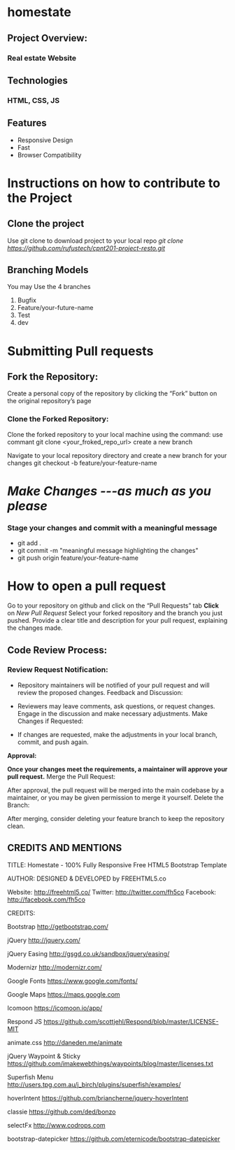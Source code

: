 # homestate

## Project Overview:

### Real estate Website

## Technologies

### HTML, CSS, JS

## Features

- Responsive Design
- Fast
- Browser Compatibility

# Instructions on how to contribute to the Project

## Clone the project

Use git clone to download project to your local repo
_git clone https://github.com/rufustech/cpnt201-project-resto.git_

## Branching Models

You may Use the 4 branches

1. Bugfix
2. Feature/your-future-name
3. Test
4. dev

# Submitting Pull requests

## Fork the Repository:

Create a personal copy of the repository by clicking the “Fork” button on the original repository’s page

### Clone the Forked Repository:

Clone the forked repository to your local machine using the command:
use commant
git clone <your_froked_repo_url>
create a new branch

Navigate to your local repository directory and create a new branch for your changes
git checkout -b feature/your-feature-name

# _Make Changes ---as much as you please_

### Stage your changes and commit with a meaningful message

- git add .
- git commit -m "meaningful message highlighting the changes"
- git push origin feature/your-feature-name

# How to open a pull request

Go to your repository on github and click on the “Pull Requests” tab
**Click** on _New Pull Request_
Select your forked repository and the branch you just pushed.
Provide a clear title and description for your pull request, explaining the changes made.

## Code Review Process:

### Review Request Notification:

- Repository maintainers will be notified of your pull request and will review the proposed changes.
  Feedback and Discussion:

- Reviewers may leave comments, ask questions, or request changes. Engage in the discussion and make necessary adjustments.
  Make Changes if Requested:

- If changes are requested, make the adjustments in your local branch, commit, and push again.

**Approval:**

**Once your changes meet the requirements, a maintainer will approve your pull request.**
Merge the Pull Request:

After approval, the pull request will be merged into the main codebase by a maintainer, or you may be given permission to merge it yourself.
Delete the Branch:

After merging, consider deleting your feature branch to keep the repository clean.

## CREDITS AND MENTIONS

TITLE:
Homestate - 100% Fully Responsive Free HTML5 Bootstrap Template

AUTHOR:
DESIGNED & DEVELOPED by FREEHTML5.co

Website: http://freehtml5.co/
Twitter: http://twitter.com/fh5co
Facebook: http://facebook.com/fh5co

CREDITS:

Bootstrap
http://getbootstrap.com/

jQuery
http://jquery.com/

jQuery Easing
http://gsgd.co.uk/sandbox/jquery/easing/

Modernizr
http://modernizr.com/

Google Fonts
https://www.google.com/fonts/

Google Maps
https://maps.google.com

Icomoon
https://icomoon.io/app/

Respond JS
https://github.com/scottjehl/Respond/blob/master/LICENSE-MIT

animate.css
http://daneden.me/animate

jQuery Waypoint & Sticky
https://github.com/imakewebthings/waypoints/blog/master/licenses.txt

Superfish Menu
http://users.tpg.com.au/j_birch/plugins/superfish/examples/

hoverIntent
https://github.com/briancherne/jquery-hoverIntent

classie
https://github.com/ded/bonzo

selectFx
http://www.codrops.com

bootstrap-datepicker
https://github.com/eternicode/bootstrap-datepicker
